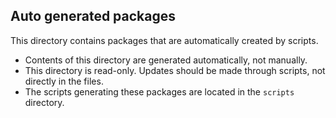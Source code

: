 ## Auto generated packages

This directory contains packages that are automatically created by scripts. 

 - Contents of this directory are generated automatically, not manually.
 - This directory is read-only. Updates should be made through scripts, not directly in the files.
 - The scripts generating these packages are located in the `scripts` directory.